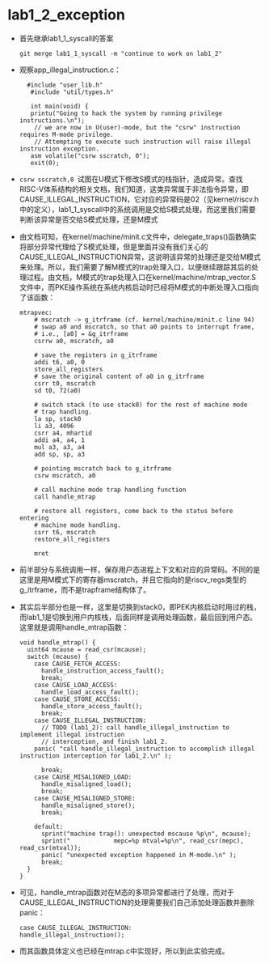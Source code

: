 # lab1_2_exception

- 首先继承lab1_1_syscall的答案

  ```
  git merge lab1_1_syscall -m "continue to work on lab1_2"
  ```

- 观察app_illegal_instruction.c：

  ```
    #include "user_lib.h"
     #include "util/types.h"
    
     int main(void) {
     printu("Going to hack the system by running privilege instructions.\n");
      // we are now in U(user)-mode, but the "csrw" instruction requires M-mode privilege.
      // Attempting to execute such instruction will raise illegal instruction exception.
     asm volatile("csrw sscratch, 0");
     exit(0);
  
  ```

- `csrw sscratch,0 `试图在U模式下修改S模式的栈指针，造成异常。查找RISC-V体系结构的相关文档，我们知道，这类异常属于非法指令异常，即CAUSE_ILLEGAL_INSTRUCTION，它对应的异常码是02（见kernel/riscv.h中的定义），lab1_1_syscall中的系统调用是交给S模式处理，而这里我们需要判断该异常是否交给S模式处理，还是M模式

- 由文档可知，在kernel/machine/minit.c文件中，delegate_traps()函数确实将部分异常代理给了S模式处理，但是里面并没有我们关心的CAUSE_ILLEGAL_INSTRUCTION异常，这说明该异常的处理还是交给M模式来处理。所以，我们需要了解M模式的trap处理入口，以便继续跟踪其后的处理过程。由文档，M模式的trap处理入口在kernel/machine/mtrap_vector.S文件中，而PKE操作系统在系统内核启动时已经将M模式的中断处理入口指向了该函数：

  ```
  mtrapvec:
      # mscratch -> g_itrframe (cf. kernel/machine/minit.c line 94)
      # swap a0 and mscratch, so that a0 points to interrupt frame,
      # i.e., [a0] = &g_itrframe
      csrrw a0, mscratch, a0
  
      # save the registers in g_itrframe
      addi t6, a0, 0
      store_all_registers
      # save the original content of a0 in g_itrframe
      csrr t0, mscratch
      sd t0, 72(a0)
  
      # switch stack (to use stack0) for the rest of machine mode
      # trap handling.
      la sp, stack0
      li a3, 4096
      csrr a4, mhartid
      addi a4, a4, 1
      mul a3, a3, a4
      add sp, sp, a3
  
      # pointing mscratch back to g_itrframe
      csrw mscratch, a0
  
      # call machine mode trap handling function
      call handle_mtrap
  
      # restore all registers, come back to the status before entering
      # machine mode handling.
      csrr t6, mscratch
      restore_all_registers
  
      mret
  ```

- 前半部分与系统调用一样，保存用户态进程上下文和对应的异常码。不同的是这里是用M模式下的寄存器mscratch，并且它指向的是riscv_regs类型的g_itrframe，而不是trapframe结构体了。

- 其实后半部分也是一样，这里是切换到stack0，即PEK内核启动时用过的栈，而lab1_1是切换到用户内核栈，后面同样是调用处理函数，最后回到用户态。这里就是调用handle_mtrap函数：

  ```
  void handle_mtrap() {
    uint64 mcause = read_csr(mcause);
    switch (mcause) {
      case CAUSE_FETCH_ACCESS:
        handle_instruction_access_fault();
        break;
      case CAUSE_LOAD_ACCESS:
        handle_load_access_fault();
      case CAUSE_STORE_ACCESS:
        handle_store_access_fault();
        break;
      case CAUSE_ILLEGAL_INSTRUCTION:
        // TODO (lab1_2): call handle_illegal_instruction to implement illegal instruction
        // interception, and finish lab1_2.
  	  panic( "call handle_illegal_instruction to accomplish illegal instruction interception for lab1_2.\n" );
        
        break;
      case CAUSE_MISALIGNED_LOAD:
        handle_misaligned_load();
        break;
      case CAUSE_MISALIGNED_STORE:
        handle_misaligned_store();
        break;
  
      default:
        sprint("machine trap(): unexpected mscause %p\n", mcause);
        sprint("            mepc=%p mtval=%p\n", read_csr(mepc), read_csr(mtval));
        panic( "unexpected exception happened in M-mode.\n" );
        break;
    }
  }
  ```

- 可见，handle_mtrap函数对在M态的多项异常都进行了处理，而对于CAUSE_ILLEGAL_INSTRUCTION的处理需要我们自己添加处理函数并删除panic：

  ```
  case CAUSE_ILLEGAL_INSTRUCTION:
  handle_illegal_instruction();
  ```

- 而其函数具体定义也已经在mtrap.c中实现好，所以到此实验完成。
